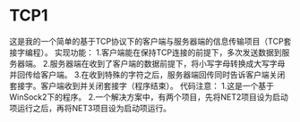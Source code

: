 # TCP1
这是我的一个简单的基于TCP协议下的客户端与服务器端的信息传输项目（TCP套接字编程）。
实现功能：
        1.客户端能在保持TCP连接的前提下，多次发送数据到服务器端。
        2.服务器端在收到了客户端的数据前提下，将小写字母转换成大写字母并回传给客户端。
        3.在收到特殊的字符之后，服务器端回传同时告诉客户端关闭套接字。客户端收到并关闭套接字（程序结束）。
代码注意：
        1.这是一个基于WinSock2下的程序。
        2.一个解决方案中，有两个项目，先将NET2项目设为启动项运行之后，再将NET3项目设为启动项运行。
